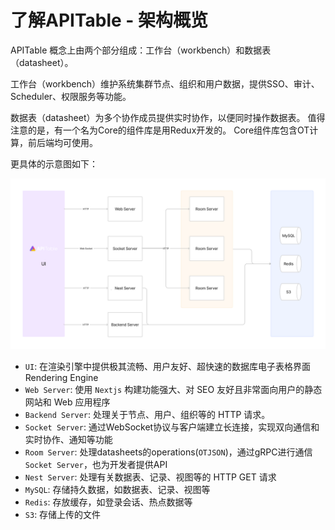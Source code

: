 # 了解APITable - 架构概览

APITable 概念上由两个部分组成：工作台（workbench）和数据表（datasheet）。

工作台（workbench）维护系统集群节点、组织和用户数据，提供SSO、审计、Scheduler、权限服务等功能。

数据表（datasheet）为多个协作成员提供实时协作，以便同时操作数据表。 值得注意的是，有一个名为Core的组件库是用Redux开发的。 Core组件库包含OT计算，前后端均可使用。

更具体的示意图如下：

![Architecture Overview](../static/architecture-overview.png)

- `UI`: 在渲染引擎中提供极其流畅、用户友好、超快速的数据库电子表格界面 <canvas> Rendering Engine
- `Web Server`: 使用 `Nextjs` 构建功能强大、对 SEO 友好且非常面向用户的静态网站和 Web 应用程序
- `Backend Server`: 处理关于节点、用户、组织等的 HTTP 请求。
- `Socket Server`: 通过WebSocket协议与客户端建立长连接，实现双向通信和实时协作、通知等功能
- `Room Server`: 处理datasheets的operations(`OTJSON`)，通过gRPC进行通信 `Socket Server`，也为开发者提供API
- `Nest Server`: 处理有关数据表、记录、视图等的 HTTP GET 请求
- `MySQL`: 存储持久数据，如数据表、记录、视图等
- `Redis`: 存放缓存，如登录会话、热点数据等
- `S3`: 存储上传的文件
